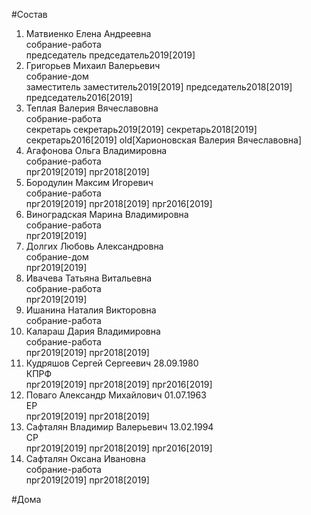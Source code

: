 #Состав  
1. Матвиенко Елена Андреевна  
    собрание-работа  
    председатель председатель2019[2019]  
2. Григорьев Михаил Валерьевич  
    собрание-дом  
    заместитель заместитель2019[2019] председатель2018[2019] председатель2016[2019]  
3. Теплая Валерия Вячеславовна  
    собрание-работа  
    секретарь секретарь2019[2019] секретарь2018[2019] секретарь2016[2019] old[Харионовская Валерия Вячеславовна]  
4. Агафонова Ольга Владимировна  
    собрание-работа  
    прг2019[2019] прг2018[2019]  
5. Бородулин Максим Игоревич  
    собрание-работа  
    прг2019[2019] прг2018[2019] прг2016[2019]  
6. Виноградская Марина Владимировна  
    собрание-работа  
    прг2019[2019]  
7. Долгих Любовь Александровна  
    собрание-дом  
    прг2019[2019]  
8. Ивачева Татьяна Витальевна  
    собрание-работа  
    прг2019[2019]  
9. Ишанина Наталия Викторовна  
    собрание-работа  
10. Калараш Дария Владимировна  
    собрание-работа  
    прг2019[2019] прг2018[2019]  
11. Кудряшов Сергей Сергеевич 28.09.1980  
    КПРФ  
    прг2019[2019] прг2018[2019] прг2016[2019]  
12. Поваго Александр Михайлович 01.07.1963  
    ЕР  
    прг2019[2019] прг2018[2019]  
13. Сафталян Владимир Валерьевич 13.02.1994  
    СР  
    прг2019[2019] прг2018[2019] прг2016[2019]  
14. Сафталян Оксана Ивановна  
    собрание-работа  
    прг2019[2019] прг2018[2019]  
  
#Дома  
